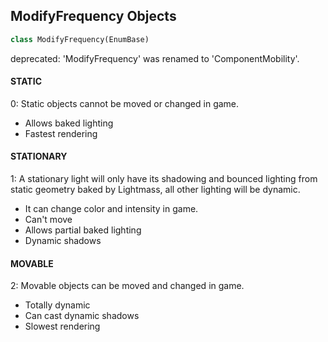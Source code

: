## ModifyFrequency Objects

```python
class ModifyFrequency(EnumBase)
```

deprecated: 'ModifyFrequency' was renamed to 'ComponentMobility'.

<a id="unreal.ModifyFrequency.STATIC"></a>

#### STATIC

0: Static objects cannot be moved or changed in game.
- Allows baked lighting
- Fastest rendering

<a id="unreal.ModifyFrequency.STATIONARY"></a>

#### STATIONARY

1: A stationary light will only have its shadowing and bounced lighting from static geometry baked by Lightmass, all other lighting will be dynamic.
- It can change color and intensity in game.
- Can't move
- Allows partial baked lighting
- Dynamic shadows

<a id="unreal.ModifyFrequency.MOVABLE"></a>

#### MOVABLE

2: Movable objects can be moved and changed in game.
- Totally dynamic
- Can cast dynamic shadows
- Slowest rendering

<a id="unreal.CollisionEnabled"></a>